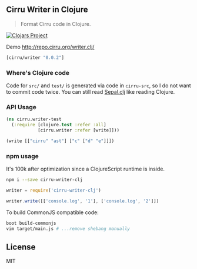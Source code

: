 
## Cirru Writer in Clojure

> Format Cirru code in Clojure.

[![Clojars Project](http://clojars.org/cirru/writer/latest-version.svg)](http://clojars.org/cirru/writer)

Demo http://repo.cirru.org/writer.clj/

```clojure
[cirru/writer "0.0.2"]
```

### Where's Clojure code

Code for `src/` and `test/` is generated via code in `cirru-src`, so I do not want to commit code twice.
You can still read [Sepal.clj](https://github.com/Cirru/sepal.clj) like reading Clojure.

### API Usage

```clojure
(ns cirru.writer-test
  (:require [clojure.test :refer :all]
            [cirru.writer :refer [write]]))

(write [["cirru" "ast"] ["c" ["d" "e"]]])
```

### npm usage

It's 100k after optimization since a ClojureScript runtime is inside.

```bash
npm i --save cirru-writer-clj
```

```js
writer = require('cirru-writer-clj')

writer.write([['console.log', '1'], ['console.log', '2']])
```

To build CommonJS compatible code:

```bash
boot build-commonjs
vim target/main.js # ...remove shebang manually
```

## License

MIT
